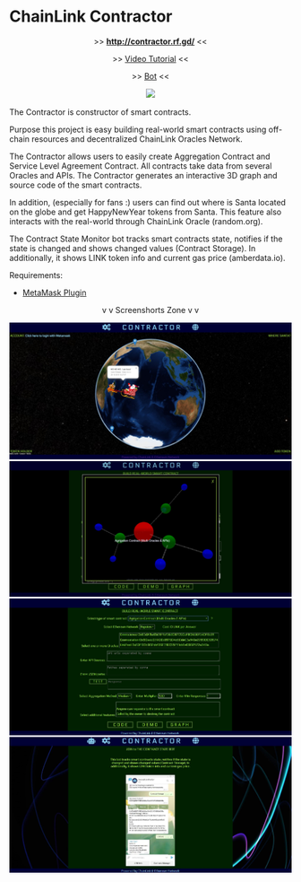 # ChainLink Contractor

<p align="center">>> <a href = "http://contractor.rf.gd/"><b>http://contractor.rf.gd/</b></a> <<</p>
<p align="center">>> <a href = "https://vimeo.com/369277598">Video Tutorial</a> <<</p>
<p align="center">>> <a href = "https://t.me/contractstatebot">Bot</a> <<</p>

<p align="center"><img src="https://img.shields.io/badge/STATUS-ONLINE-gsuccess"/></p>
<!-- <p align="center"><img src="https://img.shields.io/badge/STATUS-DEVELOPMENT-green"/></p>-->

The Contractor is constructor of smart contracts.

Purpose this project is easy building real-world smart contracts using off-chain resources and decentralized ChainLink Oracles Network.

The Contractor allows users to easily create Aggregation Contract and Service Level Agreement Contract. All contracts take data from several Oracles and APIs. The Contractor generates an interactive 3D graph and source code of the smart contracts.

In addition, (especially for fans :) users can find out where is Santa located on the globe and get HappyNewYear tokens from Santa. This feature also interacts with the real-world through ChainLink Oracle (random.org).

The Contract State Monitor bot tracks smart contracts state, notifies if the state is changed and shows changed values (Contract Storage). In additionally, it shows LINK token info and current gas price (amberdata.io).

Requirements:
* <a href = "https://chrome.google.com/webstore/detail/metamask/nkbihfbeogaeaoehlefnkodbefgpgknn">MetaMask Plugin</a>



<p align="center">v v  Screenshorts Zone  v v</p>

![ScreenShort](https://raw.githubusercontent.com/alekcangp/ChainLinkContractor/master/img/1.jpg)
![ScreenShort](https://raw.githubusercontent.com/alekcangp/ChainLinkContractor/master/img/2.jpg)
![ScreenShort](https://raw.githubusercontent.com/alekcangp/ChainLinkContractor/master/img/3.jpg)
![ScreenShort](https://raw.githubusercontent.com/alekcangp/ChainLinkContractor/master/img/4.jpg)



